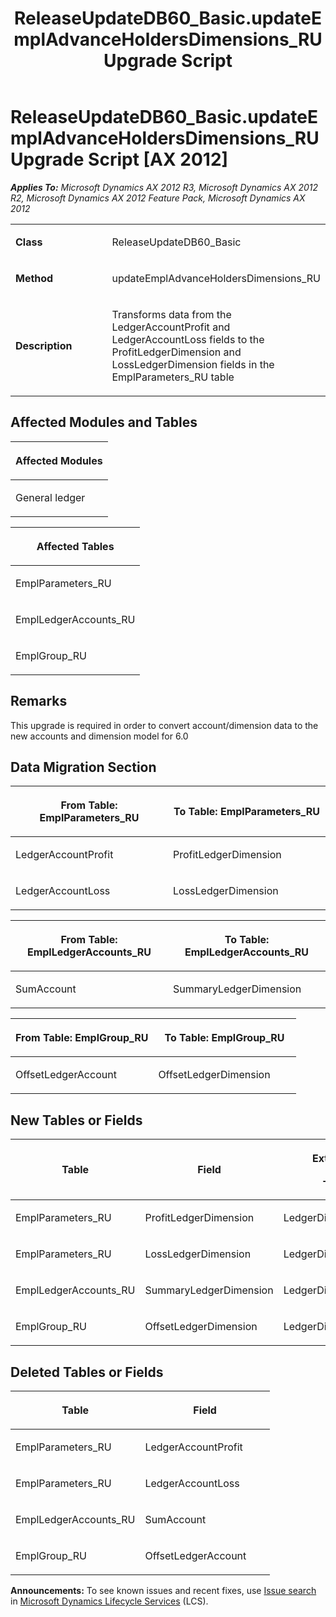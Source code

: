 ﻿---
title: ReleaseUpdateDB60_Basic.updateEmplAdvanceHoldersDimensions_RU Upgrade Script
TOCTitle: ReleaseUpdateDB60_Basic.updateEmplAdvanceHoldersDimensions_RU Upgrade Script
ms:assetid: 251fd431-dd0e-161c-d78b-fd6f6636352a
ms:mtpsurl: https://msdn.microsoft.com/en-us/library/JJ685008(v=AX.60)
ms:contentKeyID: 49707208
ms.date: 05/18/2015
mtps_version: v=AX.60
---

# ReleaseUpdateDB60\_Basic.updateEmplAdvanceHoldersDimensions\_RU Upgrade Script [AX 2012]


_**Applies To:** Microsoft Dynamics AX 2012 R3, Microsoft Dynamics AX 2012 R2, Microsoft Dynamics AX 2012 Feature Pack, Microsoft Dynamics AX 2012_

<table>
<colgroup>
<col style="width: 50%" />
<col style="width: 50%" />
</colgroup>
<tbody>
<tr class="odd">
<td><p><strong>Class</strong></p></td>
<td><p>ReleaseUpdateDB60_Basic</p></td>
</tr>
<tr class="even">
<td><p><strong>Method</strong></p></td>
<td><p>updateEmplAdvanceHoldersDimensions_RU</p></td>
</tr>
<tr class="odd">
<td><p><strong>Description</strong></p></td>
<td><p>Transforms data from the LedgerAccountProfit and LedgerAccountLoss fields to the ProfitLedgerDimension and LossLedgerDimension fields in the EmplParameters_RU table</p></td>
</tr>
</tbody>
</table>


## Affected Modules and Tables

<table>
<colgroup>
<col style="width: 100%" />
</colgroup>
<thead>
<tr class="header">
<th><p>Affected Modules</p></th>
</tr>
</thead>
<tbody>
<tr class="odd">
<td><p>General ledger</p></td>
</tr>
</tbody>
</table>


<table>
<colgroup>
<col style="width: 100%" />
</colgroup>
<thead>
<tr class="header">
<th><p>Affected Tables</p></th>
</tr>
</thead>
<tbody>
<tr class="odd">
<td><p>EmplParameters_RU</p></td>
</tr>
<tr class="even">
<td><p>EmplLedgerAccounts_RU</p></td>
</tr>
<tr class="odd">
<td><p>EmplGroup_RU</p></td>
</tr>
</tbody>
</table>


## Remarks

This upgrade is required in order to convert account/dimension data to the new accounts and dimension model for 6.0

## Data Migration Section

<table>
<colgroup>
<col style="width: 50%" />
<col style="width: 50%" />
</colgroup>
<thead>
<tr class="header">
<th><p>From Table: EmplParameters_RU</p></th>
<th><p>To Table: EmplParameters_RU</p></th>
</tr>
</thead>
<tbody>
<tr class="odd">
<td><p>LedgerAccountProfit</p></td>
<td><p>ProfitLedgerDimension</p></td>
</tr>
<tr class="even">
<td><p>LedgerAccountLoss</p></td>
<td><p>LossLedgerDimension</p></td>
</tr>
</tbody>
</table>


<table>
<colgroup>
<col style="width: 50%" />
<col style="width: 50%" />
</colgroup>
<thead>
<tr class="header">
<th><p>From Table: EmplLedgerAccounts_RU</p></th>
<th><p>To Table: EmplLedgerAccounts_RU</p></th>
</tr>
</thead>
<tbody>
<tr class="odd">
<td><p>SumAccount</p></td>
<td><p>SummaryLedgerDimension</p></td>
</tr>
</tbody>
</table>


<table>
<colgroup>
<col style="width: 50%" />
<col style="width: 50%" />
</colgroup>
<thead>
<tr class="header">
<th><p>From Table: EmplGroup_RU</p></th>
<th><p>To Table: EmplGroup_RU</p></th>
</tr>
</thead>
<tbody>
<tr class="odd">
<td><p>OffsetLedgerAccount</p></td>
<td><p>OffsetLedgerDimension</p></td>
</tr>
</tbody>
</table>


## New Tables or Fields

<table>
<colgroup>
<col style="width: 33%" />
<col style="width: 33%" />
<col style="width: 33%" />
</colgroup>
<thead>
<tr class="header">
<th><p>Table</p></th>
<th><p>Field</p></th>
<th><p>Extended Data Type</p>
<p>-or- Base Enum</p></th>
</tr>
</thead>
<tbody>
<tr class="odd">
<td><p>EmplParameters_RU</p></td>
<td><p>ProfitLedgerDimension</p></td>
<td><p>LedgerDimensionDefaultAccount</p></td>
</tr>
<tr class="even">
<td><p>EmplParameters_RU</p></td>
<td><p>LossLedgerDimension</p></td>
<td><p>LedgerDimensionDefaultAccount</p></td>
</tr>
<tr class="odd">
<td><p>EmplLedgerAccounts_RU</p></td>
<td><p>SummaryLedgerDimension</p></td>
<td><p>LedgerDimensionDefaultAccount</p></td>
</tr>
<tr class="even">
<td><p>EmplGroup_RU</p></td>
<td><p>OffsetLedgerDimension</p></td>
<td><p>LedgerDimensionDefaultAccount</p></td>
</tr>
</tbody>
</table>


## Deleted Tables or Fields

<table>
<colgroup>
<col style="width: 50%" />
<col style="width: 50%" />
</colgroup>
<thead>
<tr class="header">
<th><p>Table</p></th>
<th><p>Field</p></th>
</tr>
</thead>
<tbody>
<tr class="odd">
<td><p>EmplParameters_RU</p></td>
<td><p>LedgerAccountProfit</p></td>
</tr>
<tr class="even">
<td><p>EmplParameters_RU</p></td>
<td><p>LedgerAccountLoss</p></td>
</tr>
<tr class="odd">
<td><p>EmplLedgerAccounts_RU</p></td>
<td><p>SumAccount</p></td>
</tr>
<tr class="even">
<td><p>EmplGroup_RU</p></td>
<td><p>OffsetLedgerAccount</p></td>
</tr>
</tbody>
</table>

  
**Announcements:** To see known issues and recent fixes, use [Issue search](http://go.microsoft.com/fwlink/?linkid=389258) in [Microsoft Dynamics Lifecycle Services](http://go.microsoft.com/fwlink/?linkid=306505) (LCS).

